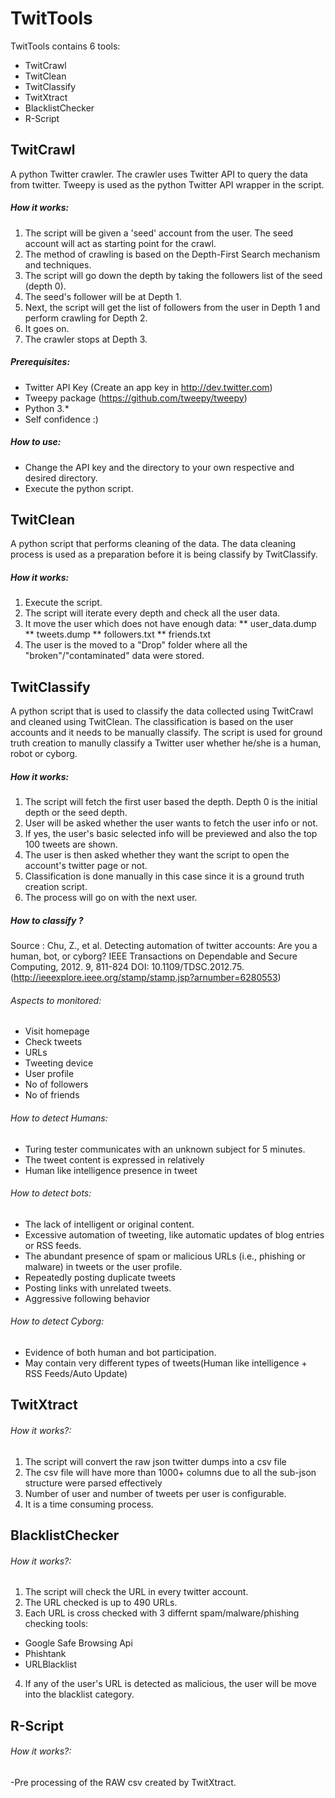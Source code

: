 # TwitTools
TwitTools contains 6 tools: 
* TwitCrawl
* TwitClean
* TwitClassify
* TwitXtract
* BlacklistChecker
* R-Script

## TwitCrawl
A python Twitter crawler. The crawler uses Twitter API to query the data from twitter. Tweepy is used as the python Twitter API wrapper in the script.

##### How it works:
1. The script will be given a 'seed' account from the user. The seed account will act as starting point for the crawl.
2. The method of crawling is based on the Depth-First Search mechanism and techniques.
3. The script will go down the depth by taking the followers list of the seed (depth 0).
4. The seed's follower will be at Depth 1.
5. Next, the script will get the list of followers from the user in Depth 1 and perform crawling for Depth 2.
6. It goes on.
7. The crawler stops at Depth 3.

##### Prerequisites:
* Twitter API Key (Create an app key in http://dev.twitter.com)
* Tweepy package (https://github.com/tweepy/tweepy)
* Python 3.*
* Self confidence :)

##### How to use:
* Change the API key and the directory to your own respective and desired directory.
* Execute the python script.

## TwitClean
A python script that performs cleaning of the data. The data cleaning process is used as a preparation before it is being classify by TwitClassify.

##### How it works:
1. Execute the script.
3. The script will iterate every depth and check all the user data.
2. It move the user which does not have enough data:
** user_data.dump
** tweets.dump
** followers.txt
** friends.txt
3. The user is the moved to a "Drop" folder where all the "broken"/"contaminated" data were stored.

## TwitClassify
A python script that is used to classify the data collected using TwitCrawl and cleaned using TwitClean. The classification is based on the user accounts and it needs to be manually classify. The script is used for ground truth creation to manully classify a Twitter user whether he/she is a human, robot or cyborg.

##### How it works:
1. The script will fetch the first user based the depth. Depth 0 is the initial depth or the seed depth.
2. User will be asked whether the user wants to fetch the user info or not.
3. If yes, the user's basic selected info will be previewed and also the top 100 tweets are shown.
4. The user is then asked whether they want the script to open the account's twitter page or not.
5. Classification is done manually in this case since it is a ground truth creation script.
6. The process will go on with the next user.

##### How to *classify* ?
Source : Chu, Z., et al. Detecting automation of twitter accounts: Are you a human, bot, or cyborg? IEEE Transactions on Dependable and Secure Computing, 2012. 9, 811-824 DOI: 10.1109/TDSC.2012.75.
(http://ieeexplore.ieee.org/stamp/stamp.jsp?arnumber=6280553)

###### Aspects to monitored:
* Visit homepage
* Check tweets
* URLs
* Tweeting device
* User profile
* No of followers
* No of friends


###### How to detect Humans:
* Turing tester communicates with an unknown subject for 5 minutes.
* The tweet content is expressed in relatively
* Human like intelligence presence in tweet

###### How to detect bots:
* The lack of intelligent or original content.
* Excessive automation of tweeting, like automatic updates of blog entries or RSS feeds.
* The abundant presence of spam or malicious URLs (i.e., phishing or malware) in tweets or the user profile.
* Repeatedly posting duplicate tweets
* Posting links with unrelated tweets.
* Aggressive following behavior

###### How to detect Cyborg:
* Evidence of both human and bot participation.
* May contain very different types of tweets(Human like intelligence + RSS Feeds/Auto Update)

## TwitXtract

###### How it works?:
1. The script will convert the raw json twitter dumps into a csv file
2. The csv file will have more than 1000+ columns due to all the sub-json structure were parsed effectively
3. Number of user and number of tweets per user is configurable.
4. It is a time consuming process.

## BlacklistChecker

###### How it works?:
1. The script will check the URL in every twitter account.
2. The URL checked is up to 490 URLs.
3. Each URL is cross checked with 3 differnt spam/malware/phishing checking tools:
* Google Safe Browsing Api
* Phishtank
* URLBlacklist
4. If any of the user's URL is detected as malicious, the user will be move into the blacklist category.

## R-Script

###### How it works?:
-Pre processing of the RAW csv created by TwitXtract.
